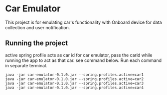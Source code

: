 # Car Emulator

This project is for emulating car's functionality with Onboard device for data collection and user notification.

## Running the project

active spring profile acts as car id for car emulator, pass the carid while running the app to act as that car. see
command below.
Run each command in separate terminal.

```shell
java -jar car-emulator-0.1.0.jar --spring.profiles.active=car1
java -jar car-emulator-0.1.0.jar --spring.profiles.active=car2
java -jar car-emulator-0.1.0.jar --spring.profiles.active=car3
java -jar car-emulator-0.1.0.jar --spring.profiles.active=car4
```
